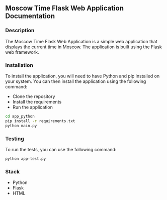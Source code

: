 ## Moscow Time Flask Web Application Documentation

### Description
The Moscow Time Flask Web Application is a simple web application that displays the current time in Moscow. The application is built using the Flask web framework.

### Installation
To install the application, you will need to have Python and pip installed on your system. You can then install the application using the following command:

- Clone the repository
- Install the requirements
- Run the application

```bash
cd app_python
pip install -r requirements.txt
python main.py
```

### Testing
To run the tests, you can use the following command:

```bash 
python app-test.py
```

### Stack
- Python
- Flask
- HTML

